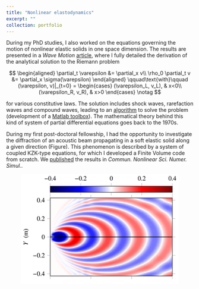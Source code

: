 ```yaml
---
title: "Nonlinear elastodynamics"
excerpt: ""
collection: portfolio
---
```


During my PhD studies, I also worked on the equations governing the motion of nonlinear elastic solids in one space dimension. The results are presented in a <i>Wave Motion</i> [article](/_publications/2017-06-27-wamot), where I fully detailed the derivation of the analytical solution to the Riemann problem

$$
\begin{aligned}
\partial_t \varepsilon &= \partial_x v\\
\rho_0 \partial_t v &= \partial_x \sigma(\varepsilon)
\end{aligned}
\qquad\text{with}\qquad
(\varepsilon, v)|_{t=0} = \begin{cases}
(\varepsilon_L, v_L), & x<0\\
(\varepsilon_R, v_R), & x>0
\end{cases}
\notag
$$

for various constitutive laws. The solution includes shock waves, rarefaction waves and compound waves, leading to an [algorithm](http://gchiavassa.perso.centrale-marseille.fr/RiemannElasto/) to solve the problem (development of a [Matlab toolbox](https://www.mathworks.com/matlabcentral/fileexchange/63424-riemannelasto1d)). The mathematical theory behind this kind of system of partial differential equations goes back to the 1970s.

During my first post-doctoral fellowship, I had the opportunity to investigate the diffraction of an acoustic beam propagating in a soft elastic solid along a given direction (Figure). This phenomenon is described by a system of coupled KZK-type equations, for which I developed a Finite Volume code from scratch. We [published](/_publications/2021-09-08-cnsns) the results in <i>Commun. Nonlinear Sci. Numer. Simul.</i>.

<figure>
    <img src='/images/Elast.png' width="433" height="296" alt="Sound beam diffraction">
</figure>